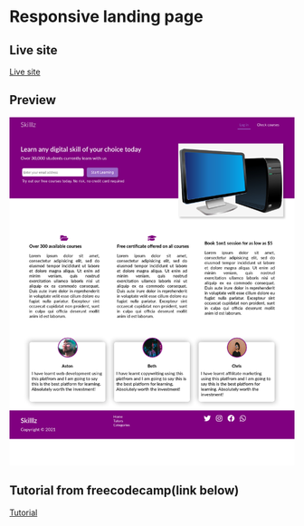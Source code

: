 # Responsive landing page

## Live site

[Live site](https://samankassou.github.io/responsive-landing-page/)

## Preview

![preview](./preview.png)

## Tutorial from freecodecamp(link below)

[Tutorial](https://www.freecodecamp.org/news/css-flexbox-and-grid-tutorial/)
